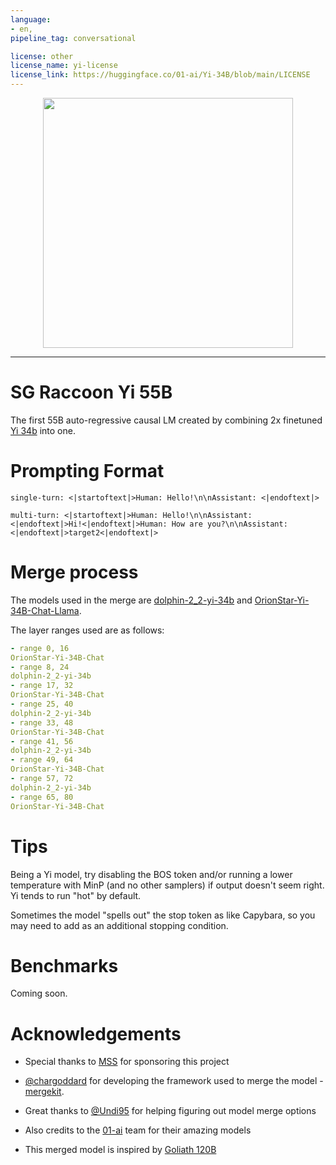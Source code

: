 ```yaml
---
language:
- en,
pipeline_tag: conversational

license: other
license_name: yi-license
license_link: https://huggingface.co/01-ai/Yi-34B/blob/main/LICENSE
---
```


<p align="center">
  <img src="https://cdn-uploads.huggingface.co/production/uploads/644ba0c76ebb3ebf7264dbe9/PWn9I-0XH7kSP_YXcyxIg.png" width="400"/>
</p>

--- 

# SG Raccoon Yi 55B

The first 55B auto-regressive causal LM created by combining 2x finetuned [Yi 34b](https://huggingface.co/01-ai/Yi-34B) into one.


# Prompting Format

```
single-turn: <|startoftext|>Human: Hello!\n\nAssistant: <|endoftext|>

multi-turn: <|startoftext|>Human: Hello!\n\nAssistant: <|endoftext|>Hi!<|endoftext|>Human: How are you?\n\nAssistant: <|endoftext|>target2<|endoftext|>
```

# Merge process

The models used in the merge are [dolphin-2_2-yi-34b](https://huggingface.co/ehartford/dolphin-2_2-yi-34b) and [OrionStar-Yi-34B-Chat-Llama](https://huggingface.co/OrionStarAI/OrionStar-Yi-34B-Chat-Llama).

The layer ranges used are as follows:

```yaml
- range 0, 16
OrionStar-Yi-34B-Chat
- range 8, 24
dolphin-2_2-yi-34b
- range 17, 32
OrionStar-Yi-34B-Chat
- range 25, 40
dolphin-2_2-yi-34b
- range 33, 48
OrionStar-Yi-34B-Chat
- range 41, 56
dolphin-2_2-yi-34b
- range 49, 64
OrionStar-Yi-34B-Chat
- range 57, 72
dolphin-2_2-yi-34b
- range 65, 80
OrionStar-Yi-34B-Chat
```
# Tips

Being a Yi model, try disabling the BOS token and/or running a lower temperature with MinP (and no other samplers) if output doesn't seem right. Yi tends to run "hot" by default.

Sometimes the model "spells out" the stop token as </s> like Capybara, so you may need to add </s> as an additional stopping condition.

# Benchmarks
Coming soon.

# Acknowledgements
- Special thanks to [MSS](https://milanosamplesale.com/) for sponsoring this project

- [@chargoddard](https://huggingface.co/chargoddard) for developing the framework used to merge the model - [mergekit](https://github.com/cg123/mergekit).

- Great thanks to [@Undi95](https://huggingface.co/Undi95) for helping figuring out model merge options

- Also credits to the [01-ai](https://huggingface.co/01-ai) team for their amazing models

- This merged model is inspired by [Goliath 120B](https://huggingface.co/alpindale/goliath-120b)
